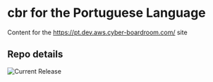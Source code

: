 # cbr for the Portuguese Language

Content for the https://pt.dev.aws.cyber-boardroom.com/ site


## Repo details

![Current Release](https://img.shields.io/badge/release-v0.1.32-blue)

